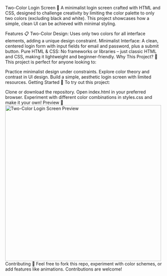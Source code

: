 Two-Color Login Screen 🎨
A minimalist login screen crafted with HTML and CSS, designed to challenge creativity by limiting the color palette to only two colors (excluding black and white). This project showcases how a simple, clean UI can be achieved with minimal styling.

Features 📋
Two-Color Design: Uses only two colors for all interface elements, adding a unique design constraint.
Minimalist Interface: A clean, centered login form with input fields for email and password, plus a submit button.
Pure HTML & CSS: No frameworks or libraries – just classic HTML and CSS, making it lightweight and beginner-friendly.
Why This Project? 🤔
This project is perfect for anyone looking to:

Practice minimalist design under constraints.
Explore color theory and contrast in UI design.
Build a simple, aesthetic login screen with limited resources.
Getting Started 🚀
To try out this project:

Clone or download the repository.
Open index.html in your preferred browser.
Experiment with different color combinations in styles.css and make it your own!
Preview 👀
<img src="screenshot.png" alt="Two-Color Login Screen Preview" width="500">
Contributing 🤝
Feel free to fork this repo, experiment with color schemes, or add features like animations. Contributions are welcome!
